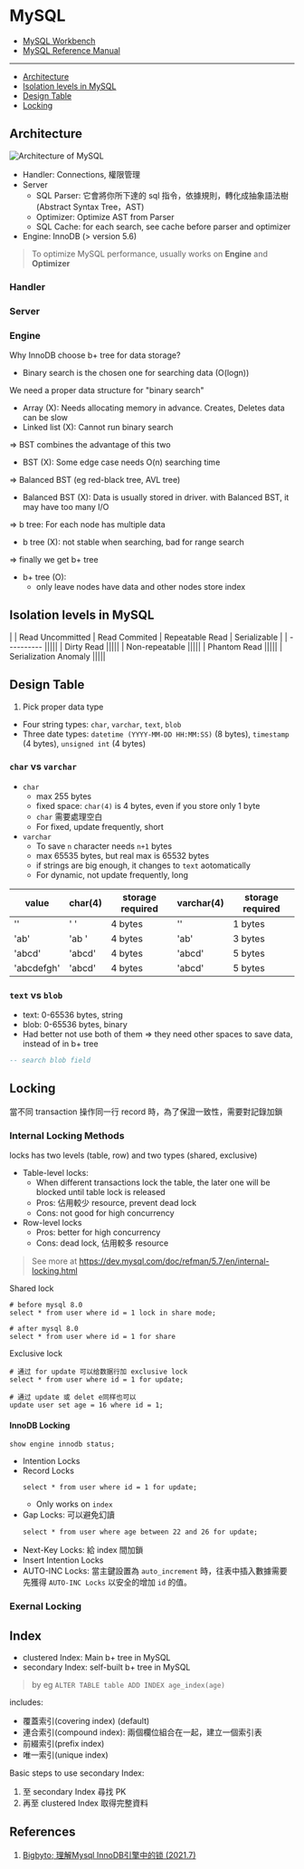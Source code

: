# MySQL

- [MySQL Workbench](./mysql-workbench/)
- [MySQL Reference Manual](./mysql-reference-manual)

---

- [Architecture](#architecture)
- [Isolation levels in MySQL](#isolation-levels-in-mysql)
- [Design Table](#design-table)
- [Locking](#locking)

## Architecture

![Architecture of MySQL](https://media.geeksforgeeks.org/wp-content/uploads/20210211183907/MySQLArchi.png)

- Handler: Connections, 權限管理
- Server
  - SQL Parser: 它會將你所下達的 sql 指令，依據規則，轉化成抽象語法樹(Abstract Syntax Tree，AST)
  - Optimizer: Optimize AST from Parser
  - SQL Cache: for each search, see cache before parser and optimizer
- Engine: InnoDB (> version 5.6)

> To optimize MySQL performance, usually works on **Engine** and **Optimizer**

### Handler

### Server

### Engine

Why InnoDB choose b+ tree for data storage?

-  Binary search is the chosen one for searching data (O(logn))

We need a proper data structure for "binary search"

- Array (X): Needs allocating memory in advance. Creates, Deletes data can be slow
- Linked list (X): Cannot run binary search

=> BST combines the advantage of this two

- BST (X): Some edge case needs O(n) searching time

=> Balanced BST (eg red-black tree, AVL tree)

- Balanced BST (X): Data is usually stored in driver. with Balanced BST, it may have too many I/O

=> b tree: For each node has multiple data

- b tree (X): not stable when searching, bad for range search

=> finally we get b+ tree

- b+ tree (O):
  - only leave nodes have data and other nodes store index

## Isolation levels in MySQL

|  | Read Uncommitted | Read Commited | Repeatable Read | Serializable |
| ---------- |||||
| Dirty Read |||||
| Non-repeatable |||||
| Phantom Read |||||
| Serialization Anomaly |||||

## Design Table

1. Pick proper data type
  - Four string types: `char`, `varchar`, `text`, `blob`
  - Three date types: `datetime (YYYY-MM-DD HH:MM:SS)` (8 bytes), `timestamp` (4 bytes), `unsigned int` (4 bytes)


### `char` vs `varchar`

- `char`
  - max 255 bytes
  - fixed space: `char(4)` is 4 bytes, even if you store only 1 byte
  - `char` 需要處理空白
  - For fixed, update frequently, short
- `varchar`
  - To save `n` character needs `n+1` bytes
  - max 65535 bytes, but real max is 65532 bytes
  - if strings are big enough, it changes to `text` aotomatically
  - For dynamic, not update frequently, long

| value      | char(4) | storage required | varchar(4) | storage required |
| ---------- | ------- | ---------------- | ---------- | ---------------- |
| ''         | '    '  | 4 bytes          | ''         | 1 bytes          |
| 'ab'       | 'ab  '  | 4 bytes          | 'ab'       | 3 bytes          |
| 'abcd'     | 'abcd'  | 4 bytes          | 'abcd'     | 5 bytes          |
| 'abcdefgh' | 'abcd'  | 4 bytes          | 'abcd'     | 5 bytes          |


### `text` vs `blob`

- text: 0-65536 bytes, string
- blob: 0-65536 bytes, binary
- Had better not use both of them => they need other spaces to save data, instead of in b+ tree

```sql
-- search blob field

```

## Locking

當不同 transaction 操作同一行 record 時，為了保證一致性，需要對記錄加鎖

### Internal Locking Methods

locks has two levels (table, row) and two types (shared, exclusive)

- Table-level locks: 
  - When different transactions lock the table, the later one will be blocked until table lock is released
  - Pros: 佔用較少 resource, prevent dead lock
  - Cons: not good for high concurrency
- Row-level locks
  - Pros: better for high concurrency
  - Cons: dead lock, 佔用較多 resource
  
> See more at https://dev.mysql.com/doc/refman/5.7/en/internal-locking.html

Shared lock

```mysql
# before mysql 8.0
select * from user where id = 1 lock in share mode;
  
# after mysql 8.0
select * from user where id = 1 for share
```

Exclusive lock

```mysql
# 通过 for update 可以给数据行加 exclusive lock
select * from user where id = 1 for update;
  
# 通过 update 或 delet e同样也可以
update user set age = 16 where id = 1;
```

#### InnoDB Locking

```mysql
show engine innodb status;
```

- Intention Locks
- Record Locks
  ```mysql
  select * from user where id = 1 for update;
  ```
  - Only works on `index`
- Gap Locks: 可以避免幻讀
  ```mysql
  select * from user where age between 22 and 26 for update;
  ```
- Next-Key Locks: 給 index 間加鎖
- Insert Intention Locks
- AUTO-INC Locks: 當主鍵設置為 `auto_increment` 時，往表中插入數據需要先獲得 `AUTO-INC Locks` 以安全的增加 `id` 的值。

### Exernal Locking

## Index

 - clustered Index: Main b+ tree in MySQL
 - secondary Index: self-built b+ tree in MySQL

  > by eg `ALTER TABLE table ADD INDEX age_index(age)`

  includes:
  
  - 覆蓋索引(covering index) (default)
  - 連合索引(compound index): 兩個欄位組合在一起，建立一個索引表
  - 前綴索引(prefix index)
  - 唯一索引(unique index)

Basic steps to use secondary Index:

1. 至 secondary Index 尋找 PK
2. 再至 clustered Index 取得完整資料

## References

1. [Bigbyto; 理解Mysql InnoDB引擎中的锁 (2021.7)](https://wiyi.org/mysql-innodb-locking.html)
